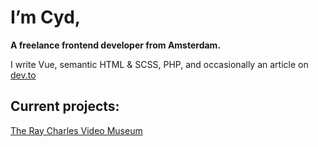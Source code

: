 # I’m Cyd,

**A freelance frontend developer from Amsterdam.**

I write Vue, semantic HTML & SCSS, PHP, and occasionally an article on [dev.to](https://dev.to/cydstumpel)

## Current projects:
[The Ray Charles Video Museum](https://raycharles.cydstumpel.nl/)
